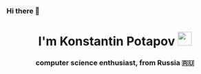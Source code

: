 ### Hi there 👋
<h1 align="center">I'm Konstantin Potapov
<img src="https://github.com/blackcater/blackcater/raw/main/images/Hi.gif" height="32"/></h1>
<h3 align="center"> computer science enthusiast, from Russia 🇷🇺</h3>
